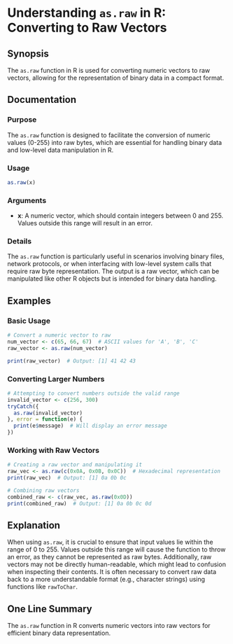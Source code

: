 <!--
Meta Description: # Understanding `as.raw` in R: Converting to Raw Vectors ## Synopsis The `as.raw` function in R is used for converting numeric vectors to raw vectors,...
Meta Keywords: raw, vectors, function, data, numeric
-->

# Understanding `as.raw` in R: Converting to Raw Vectors

## Synopsis
The `as.raw` function in R is used for converting numeric vectors to raw vectors, allowing for the representation of binary data in a compact format.

## Documentation
### Purpose
The `as.raw` function is designed to facilitate the conversion of numeric values (0-255) into raw bytes, which are essential for handling binary data and low-level data manipulation in R.

### Usage
```R
as.raw(x)
```

### Arguments
- **x**: A numeric vector, which should contain integers between 0 and 255. Values outside this range will result in an error.

### Details
The `as.raw` function is particularly useful in scenarios involving binary files, network protocols, or when interfacing with low-level system calls that require raw byte representation. The output is a raw vector, which can be manipulated like other R objects but is intended for binary data handling.

## Examples
### Basic Usage
```R
# Convert a numeric vector to raw
num_vector <- c(65, 66, 67)  # ASCII values for 'A', 'B', 'C'
raw_vector <- as.raw(num_vector)

print(raw_vector)  # Output: [1] 41 42 43
```

### Converting Larger Numbers
```R
# Attempting to convert numbers outside the valid range
invalid_vector <- c(256, 300)
tryCatch({
  as.raw(invalid_vector)
}, error = function(e) {
  print(e$message)  # Will display an error message
})
```

### Working with Raw Vectors
```R
# Creating a raw vector and manipulating it
raw_vec <- as.raw(c(0x0A, 0x0B, 0x0C))  # Hexadecimal representation
print(raw_vec)  # Output: [1] 0a 0b 0c

# Combining raw vectors
combined_raw <- c(raw_vec, as.raw(0x0D))
print(combined_raw)  # Output: [1] 0a 0b 0c 0d
```

## Explanation
When using `as.raw`, it is crucial to ensure that input values lie within the range of 0 to 255. Values outside this range will cause the function to throw an error, as they cannot be represented as raw bytes. Additionally, raw vectors may not be directly human-readable, which might lead to confusion when inspecting their contents. It is often necessary to convert raw data back to a more understandable format (e.g., character strings) using functions like `rawToChar`.

## One Line Summary
The `as.raw` function in R converts numeric vectors into raw vectors for efficient binary data representation.